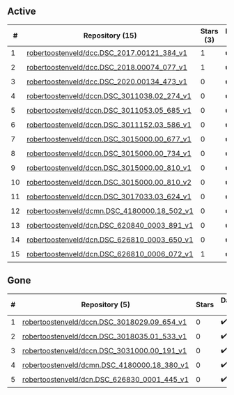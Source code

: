 ## Active
| # | Repository (15) | Stars (3) | Dataset (15) | `run` | `containers-run` |
| --- | --- | --- | --- | --- | --- |
| 1 | [robertoostenveld/dcc.DSC_2017.00121_384_v1](https://github.com/robertoostenveld/dcc.DSC_2017.00121_384_v1) | 1 | :heavy_check_mark: |  |  |
| 2 | [robertoostenveld/dcc.DSC_2018.00074_077_v1](https://github.com/robertoostenveld/dcc.DSC_2018.00074_077_v1) | 1 | :heavy_check_mark: |  |  |
| 3 | [robertoostenveld/dcc.DSC_2020.00134_473_v1](https://github.com/robertoostenveld/dcc.DSC_2020.00134_473_v1) | 0 | :heavy_check_mark: |  |  |
| 4 | [robertoostenveld/dccn.DSC_3011038.02_274_v1](https://github.com/robertoostenveld/dccn.DSC_3011038.02_274_v1) | 0 | :heavy_check_mark: |  |  |
| 5 | [robertoostenveld/dccn.DSC_3011053.05_685_v1](https://github.com/robertoostenveld/dccn.DSC_3011053.05_685_v1) | 0 | :heavy_check_mark: |  |  |
| 6 | [robertoostenveld/dccn.DSC_3011152.03_586_v1](https://github.com/robertoostenveld/dccn.DSC_3011152.03_586_v1) | 0 | :heavy_check_mark: |  |  |
| 7 | [robertoostenveld/dccn.DSC_3015000.00_677_v1](https://github.com/robertoostenveld/dccn.DSC_3015000.00_677_v1) | 0 | :heavy_check_mark: |  |  |
| 8 | [robertoostenveld/dccn.DSC_3015000.00_734_v1](https://github.com/robertoostenveld/dccn.DSC_3015000.00_734_v1) | 0 | :heavy_check_mark: |  |  |
| 9 | [robertoostenveld/dccn.DSC_3015000.00_810_v1](https://github.com/robertoostenveld/dccn.DSC_3015000.00_810_v1) | 0 | :heavy_check_mark: |  |  |
| 10 | [robertoostenveld/dccn.DSC_3015000.00_810_v2](https://github.com/robertoostenveld/dccn.DSC_3015000.00_810_v2) | 0 | :heavy_check_mark: |  |  |
| 11 | [robertoostenveld/dccn.DSC_3017033.03_624_v1](https://github.com/robertoostenveld/dccn.DSC_3017033.03_624_v1) | 0 | :heavy_check_mark: |  |  |
| 12 | [robertoostenveld/dcmn.DSC_4180000.18_502_v1](https://github.com/robertoostenveld/dcmn.DSC_4180000.18_502_v1) | 0 | :heavy_check_mark: |  |  |
| 13 | [robertoostenveld/dcn.DSC_620840_0003_891_v1](https://github.com/robertoostenveld/dcn.DSC_620840_0003_891_v1) | 0 | :heavy_check_mark: |  |  |
| 14 | [robertoostenveld/dcn.DSC_626810_0003_650_v1](https://github.com/robertoostenveld/dcn.DSC_626810_0003_650_v1) | 0 | :heavy_check_mark: |  |  |
| 15 | [robertoostenveld/dcn.DSC_626810_0006_072_v1](https://github.com/robertoostenveld/dcn.DSC_626810_0006_072_v1) | 1 | :heavy_check_mark: |  |  |

## Gone
| # | Repository (5) | Stars | Dataset (5) | `run` | `containers-run` |
| --- | --- | --- | --- | --- | --- |
| 1 | [robertoostenveld/dccn.DSC_3018029.09_654_v1](https://github.com/robertoostenveld/dccn.DSC_3018029.09_654_v1) | 0 | :heavy_check_mark: |  |  |
| 2 | [robertoostenveld/dccn.DSC_3018035.01_533_v1](https://github.com/robertoostenveld/dccn.DSC_3018035.01_533_v1) | 0 | :heavy_check_mark: |  |  |
| 3 | [robertoostenveld/dccn.DSC_3031000.00_191_v1](https://github.com/robertoostenveld/dccn.DSC_3031000.00_191_v1) | 0 | :heavy_check_mark: |  |  |
| 4 | [robertoostenveld/dcmn.DSC_4180000.18_380_v1](https://github.com/robertoostenveld/dcmn.DSC_4180000.18_380_v1) | 0 | :heavy_check_mark: |  |  |
| 5 | [robertoostenveld/dcn.DSC_626830_0001_445_v1](https://github.com/robertoostenveld/dcn.DSC_626830_0001_445_v1) | 0 | :heavy_check_mark: |  |  |
